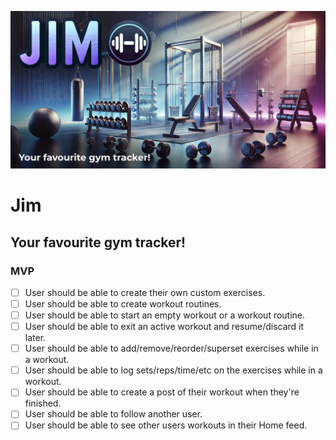 ![](./app/opengraph-image.png)

# Jim

## Your favourite gym tracker!

### MVP

- [ ] User should be able to create their own custom exercises.
- [ ] User should be able to create workout routines.
- [ ] User should be able to start an empty workout or a workout routine.
- [ ] User should be able to exit an active workout and resume/discard it later.
- [ ] User should be able to add/remove/reorder/superset exercises while in a workout.
- [ ] User should be able to log sets/reps/time/etc on the exercises while in a workout.
- [ ] User should be able to create a post of their workout when they're finished.
- [ ] User should be able to follow another user.
- [ ] User should be able to see other users workouts in their Home feed.
